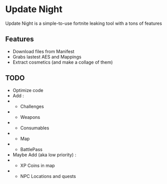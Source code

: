 
# Update Night

Update Night is a simple-to-use fortnite leaking tool with a tons of features

## Features

- Download files from Manifest
- Grabs lastest AES and Mappings
- Extract cosmetics (and make a collage of them)

## TODO

- Optimize code
- Add :
- - Challenges
- - Weapons
- - Consumables
- - Map
- - BattlePass
- Maybe Add (aka low priority) :
- - XP Coins in map
- - NPC Locations and quests